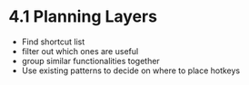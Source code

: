 # 4.1 Planning Layers

* Find shortcut list
* filter out which ones are useful
* group similar functionalities together
* Use existing patterns to decide on where to place hotkeys

